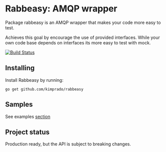# Rabbeasy: AMQP wrapper

Package rabbeasy is an AMQP wrapper that makes your code more easy to test.

Achieves this goal by encourage the use of provided interfaces.
While your own code base depends on interfaces its more easy to test with mock.


[![Build Status](https://dev.azure.com/kimprado21/Rabbeasy-test-go/_apis/build/status/kimprado.rabbeasy?branchName=azure-pipelines-build-go)](https://dev.azure.com/kimprado21/Rabbeasy-test-go/_build/latest?definitionId=2&branchName=azure-pipelines-build-go)


## Installing

Install Rabbeasy by running:

```shell
go get github.com/kimprado/rabbeasy
```

## Samples

See examples [section](https://godoc.org/github.com/kimprado/rabbeasy/pkg/rabbeasy#pkg-examples)

## Project status

Production ready, but the API is subject to breaking changes.